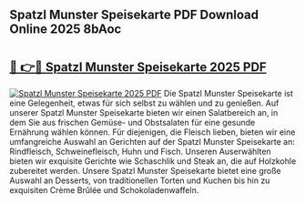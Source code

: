 ## Spatzl Munster Speisekarte PDF Download Online 2025 8bAoc

# <h2><a href="http://gc7itq.nevu.top/?p=Spatzl+Munster+Speisekarte">🔗 👉🔴 Spatzl Munster Speisekarte 2025 PDF</a></h2>

[![Spatzl Munster Speisekarte 2025 PDF](https://i.imgur.com/dBaPXMq.png)](http://gc7itq.nevu.top/?p=Spatzl+Munster+Speisekarte)
Die Spatzl Munster Speisekarte ist eine Gelegenheit, etwas für sich selbst zu wählen und zu genießen. Auf unserer Spatzl Munster Speisekarte bieten wir einen Salatbereich an, in dem Sie aus frischen Gemüse- und Obstsalaten für eine gesunde Ernährung wählen können. Für diejenigen, die Fleisch lieben, bieten wir eine umfangreiche Auswahl an Gerichten auf der Spatzl Munster Speisekarte an: Rindfleisch, Schweinefleisch, Huhn und Fisch. Unseren Auserwählten bieten wir exquisite Gerichte wie Schaschlik und Steak an, die auf Holzkohle zubereitet werden. Unsere Spatzl Munster Speisekarte bietet eine große Auswahl an Desserts, von traditionellen Torten und Kuchen bis hin zu exquisiten Crème Brûlée und Schokoladenwaffeln.
